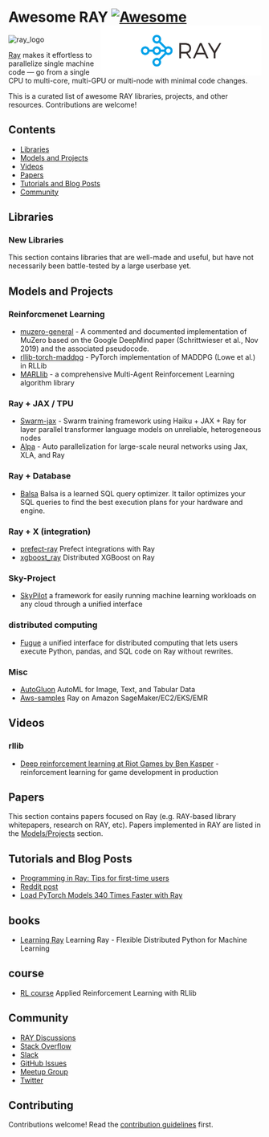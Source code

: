 <!--lint ignore double-link-->
# Awesome RAY [![Awesome](https://awesome.re/badge.svg)](https://awesome.re)[<img src="https://raw.githubusercontent.com/ray-project/ray/master/doc/source/images/ray_header_logo.png" alt="Ray Logo" align="right" height="100">](https://github.com/ray-project/ray/)

![ray_logo](https://user-images.githubusercontent.com/20907377/175792492-a085fc63-3b5f-4804-8215-e9c45cb284aa.gif)

<!--lint ignore double-link-->
[Ray](https://github.com/ray-project/ray/) makes it effortless to parallelize single machine code — go from a single CPU to multi-core, multi-GPU or multi-node with minimal code changes.
<!--lint enable double-link-->

This is a curated list of awesome RAY libraries, projects, and other resources. Contributions are welcome!

## Contents

- [Libraries](#libraries)
- [Models and Projects](#models-and-projects)
- [Videos](#videos)
- [Papers](#papers)
- [Tutorials and Blog Posts](#tutorials-and-blog-posts)
- [Community](#community)

<a name="libraries" />

## Libraries

<a name="new-libraries" />

### New Libraries

This section contains libraries that are well-made and useful, but have not necessarily been battle-tested by a large userbase yet.


<a name="models-and-projects" />

## Models and Projects

### Reinforcmenet Learning

- [muzero-general](https://github.com/werner-duvaud/muzero-general) - A commented and documented implementation of MuZero based on the Google DeepMind paper (Schrittwieser et al., Nov 2019) and the associated pseudocode.
- [rllib-torch-maddpg](https://github.com/Rohan138/rllib-torch-maddpg) - PyTorch implementation of MADDPG (Lowe et al.) in RLLib
- [MARLlib](https://github.com/Replicable-MARL/MARLlib) - a comprehensive Multi-Agent Reinforcement Learning algorithm library

### Ray + JAX / TPU

- [Swarm-jax](https://github.com/kingoflolz/swarm-jax) - Swarm training framework using Haiku + JAX + Ray for layer parallel transformer language models on unreliable, heterogeneous nodes
- [Alpa](https://github.com/alpa-projects/alpa) - Auto parallelization for large-scale neural networks using Jax, XLA, and Ray


### Ray + Database

- [Balsa](https://github.com/balsa-project/balsa#cluster-mode) Balsa is a learned SQL query optimizer. It tailor optimizes your SQL queries to find the best execution plans for your hardware and engine.

### Ray + X (integration)

- [prefect-ray](https://github.com/PrefectHQ/prefect-ray) Prefect integrations with Ray
- [xgboost_ray](https://github.com/ray-project/xgboost_ray) Distributed XGBoost on Ray

### Sky-Project
- [SkyPilot](https://github.com/skypilot-org/skypilot) a framework for easily running machine learning workloads on any cloud through a unified interface

### distributed computing
- [Fugue](https://github.com/fugue-project/fugue) a unified interface for distributed computing that lets users execute Python, pandas, and SQL code on Ray without rewrites.

### Misc
- [AutoGluon](https://github.com/awslabs/autogluon) AutoML for Image, Text, and Tabular Data
- [Aws-samples](https://github.com/aws-samples/aws-samples-for-ray) Ray on Amazon SageMaker/EC2/EKS/EMR

<a name="videos" />

## Videos

<a name="papers" />

### rllib 
- [Deep reinforcement learning at Riot Games by Ben Kasper](https://youtu.be/r6ErUh5sjXQ) - reinforcement learning for game development in production



## Papers

This section contains papers focused on Ray (e.g. RAY-based library whitepapers, research on RAY, etc). Papers implemented in RAY are listed in the [Models/Projects](#projects) section.

<!--lint ignore awesome-list-item-->

<!--lint enable awesome-list-item-->

<a name="tutorials-and-blog-posts" />

## Tutorials and Blog Posts


- [Programming in Ray: Tips for first-time users](https://rise.cs.berkeley.edu/blog/ray-tips-for-first-time-users)
- [Reddit post](https://news.ycombinator.com/item?id=27730807) 
- [Load PyTorch Models 340 Times Faster with Ray](https://medium.com/ibm-data-ai/how-to-load-pytorch-models-340-times-faster-with-ray-8be751a6944c)

## books 

- [Learning Ray](https://github.com/maxpumperla/learning_ray) Learning Ray - Flexible Distributed Python for Machine Learning

## course

- [RL course](https://github.com/anyscale/rl-course) Applied Reinforcement Learning with RLlib

<a name="community" />

## Community

- [RAY Discussions](https://discuss.ray.io/)
- [Stack Overflow](https://stackoverflow.com/questions/tagged/ray)
- [Slack](https://forms.gle/9TSdDYUgxYs8SA9e8)
- [GitHub Issues](https://github.com/ray-project/ray/issues)
- [Meetup Group](https://www.meetup.com/Bay-Area-Ray-Meetup/)
- [Twitter](https://twitter.com/raydistributed)


## Contributing

Contributions welcome! Read the [contribution guidelines](contributing.md) first.
